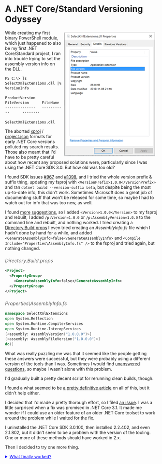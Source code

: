 A .NET Core/Standard Versioning Odyssey
=======================================

<style>
img:first-of-type {float: right; margin: 1ex;}
h6 {font-size: 12pt; margin-bottom: 0; color: #636363;}
summary {color:blue; text-decoration: underline;}
</style>

![SelectXmlExtensions.dll: no version numbers](images/version-missing.png)

While creating my first binary PowerShell module, which just happened to also be my first .NET Core/Standard project,
I ran into trouble trying to set the assembly version info on the DLL.

```text
PS C:\> ls SelectXmlExtensions.dll |% VersionInfo

ProductVersion   FileVersion      FileName
--------------   -----------      --------
                                  SelectXmlExtensions.dll
```

The aborted [xproj][] / [project.json] formats for early .NET Core versions polluted my search results.
Those also meant that I'd have to be pretty careful about how recent any proposed solutions were, particularly
since I was using the .NET Core SDK 3.0. But how old was too old?

I found SDK issues [#967][] and [#1098][], and I tried the whole version prefix & suffix thing, updating
my fsproj with `<VersionPrefix>1.0.0</VersionPrefix>` and ran `dotnet build --version-suffix beta`, but
despite being the most up-to-date info, this didn't work.
Sometimes Microsoft does a great job of documenting stuff that won't be released for some time, so maybe
I had to watch out for info that was too new, as well.

I found [more][] [suggestions][], so I added `<Version>1.0.0</Version>` to my fsproj and rebuilt,
I added `/p:Version=1.0.0` or `/p:AssemblyVersion=1.0.0` to the command line and rebuilt, and nothing worked.
I tried creating a [Directory.Build.props][]
I even tried creating an _AssemblyInfo.fs_ file which I hadn't done by hand for a while, and added
`<GenerateAssemblyInfo>false</GenerateAssemblyInfo>` and `<Compile Include="Properties\AssemblyInfo.fs" />`
to the fsproj and tried again, but nothing changed.

###### Directory.Build.props

```xml
<Project>
  <PropertyGroup>
    <GenerateAssemblyInfo>false</GenerateAssemblyInfo>
  </PropertyGroup>
</Project>
```

###### Properties\AssemblyInfo.fs

```fsharp
namespace SelectXmlExtensions
open System.Reflection
open System.Runtime.CompilerServices
open System.Runtime.InteropServices
[<assembly: AssemblyVersion("1.0.0.0")>]
[<assembly: AssemblyFileVersion("1.0.0.0")>]
do()
```

What was really puzzling me was that it seemed like the people getting these answers were successful,
but they were probably using a different version of the tools than I was.
Sometimes I would find [unanswered questions][unanswered], so maybe I wasn't alone with this problem.

I'd gradually built a pretty decent script for rerunning clean builds, though.

I found a what seemed to be [a pretty definitive article][corever] on all of this, but it didn't help either.

I decided that I'd made a pretty thorough effort, so I filed [an issue][issue].
I was a little surprised when a fix was promised in .NET Core 3.1.
It made me wonder if I could use an older feature of an older .NET Core toolset to work around the problem while I waited for the fix.

I uninstalled the .NET Core SDK 3.0.100, then installed 2.2.402, and even 2.1.802, but it didn't seem to
be a problem with the version of the tooling. One or more of these methods should have worked in 2.x.

Then I decided to try one more thing.

<details>

<summary>What finally worked?</summary>

Well, nothing _yet_. But now I know that I'll have to wait for a fix.

```samp
C:\temp> pushd (mkdir LibCS).FullName
C:\temp\LibCS> dotnet new sln
The template "Solution File" was created successfully.
C:\temp\LibCS> dotnet new classlib
The template "Class library" was created successfully.
Processing post-creation actions...
  Restore completed in 194.91 ms for C:\temp\LibCS\LibCS.csproj.

Restore succeeded.

C:\temp\LibCS> dotnet sln add LibCS.csproj
Project `LibCS.csproj` added to the solution.
Microsoft (R) Build Engine version 16.3.0+0f4c62fea for .NET Core
Copyright (C) Microsoft Corporation. All rights reserved.

  Restore completed in 27.99 ms for C:\temp\LibCS\LibCS.csproj.
  LibCS -> C:\temp\LibCS\bin\Debug\netstandard2.0\LibCS.dll
  LibCS -> C:\temp\LibCS\bin\Debug\netstandard2.0\publish\
C:\temp\LibCS> (ls -r -fi LibCS.dll).VersionInfo

--------------   -----------      --------
1.0.0            1.0.0.0          C:\temp\LibCS\bin\Debug\netstandard2.0\LibCS.dll
1.0.0            1.0.0.0          C:\temp\LibCS\bin\Debug\netstandard2.0\publish\LibCS.dll
1.0.0            1.0.0.0          C:\temp\LibCS\obj\Debug\netstandard2.0\LibCS.dll


C:\temp\LibCS> popd
C:\temp> pushd (mkdir LibFS).FullName
C:\temp\LibFS> dotnet new sln
The template "Solution File" was created successfully.
C:\temp\LibFS> dotnet new classlib -lang 'F#'
The template "Class library" was created successfully.

Processing post-creation actions...
Running 'dotnet restore' on C:\temp\LibFS\LibFS.fsproj...
  Restore completed in 210.12 ms for C:\temp\LibFS\LibFS.fsproj.

Restore succeeded.

C:\temp\LibFS> dotnet sln add LibFS.fsproj
Project `LibFS.fsproj` added to the solution.
C:\temp\LibFS> dotnet publish
Microsoft (R) Build Engine version 16.3.0+0f4c62fea for .NET Core
Copyright (C) Microsoft Corporation. All rights reserved.

  Restore completed in 45.47 ms for C:\temp\LibFS\LibFS.fsproj.
  LibFS -> C:\temp\LibFS\bin\Debug\netstandard2.0\LibFS.dll
  LibFS -> C:\temp\LibFS\bin\Debug\netstandard2.0\publish\
C:\temp\LibFS> (ls -r -fi LibFS.dll).VersionInfo

ProductVersion   FileVersion      FileName
--------------   -----------      --------
                                  C:\temp\LibFS\bin\Debug\netstandard2.0\LibFS.dll
                                  C:\temp\LibFS\bin\Debug\netstandard2.0\publish\LibFS.dll
                                  C:\temp\LibFS\obj\Debug\netstandard2.0\LibFS.dll

```

With this broken for _so long_, on top of the lack of F# support in [Add-Type][] and [xsd.exe],
Microsoft has to earn back a lot of credibility before claiming F# as a first-class language
with full support again.

</details>

[xproj]: https://stackoverflow.com/questions/37409168/whys-are-assemby-attributes-like-assemblyversion-missing-in-xproj ".net - Whys are Assemby Attributes like AssemblyVersion missing in xproj? - Stack Overflow"
[project.json]: https://stackoverflow.com/questions/39163558/do-i-need-assemblyinfo-while-working-with-net-core "Do I need AssemblyInfo while working with .NET Core? - Stack Overflow"
[#967]: https://github.com/dotnet/sdk/issues/967 "AssemblyInfo generation skipped on incremental build even if Version/VersionSuffix changes · Issue #967 · dotnet/sdk"
[#1098]: https://github.com/dotnet/sdk/issues/1098 "Question: How to version dotnet core assemblies · Issue #1098 · dotnet/sdk"
[more]: https://stackoverflow.com/questions/42138418/equivalent-to-assemblyinfo-in-dotnet-core-csproj "visual studio - Equivalent to AssemblyInfo in dotnet core/csproj - Stack Overflow"
[suggestions]: https://stackoverflow.com/questions/43274254/setting-the-version-number-for-net-core-projects-csproj-not-json-projects "continuous integration - Setting the version number for .NET Core projects - CSPROJ - not JSON projects - Stack Overflow"
[Directory.Build.props]: https://docs.microsoft.com/visualstudio/msbuild/customize-your-build "Customize your build - Visual Studio | Microsoft Docs"
[unanswered]: https://stackoverflow.com/questions/56236610/net-core-publish-as-exe-how-to-put-assembly-infos-into-exe "c# - .NET Core publish as exe: How to put assembly infos into exe - Stack Overflow"
[corever]: https://andrewlock.net/version-vs-versionsuffix-vs-packageversion-what-do-they-all-mean/ "Version vs VersionSuffix vs PackageVersion: What do they all mean?"
[issue]: https://github.com/dotnet/cli/issues/12910 "Can't find any way to set version · Issue #12910 · dotnet/cli"
[Add-Type]: https://docs.microsoft.com/powershell/module/microsoft.powershell.utility/add-type "Adds a Microsoft .NET Core class to a PowerShell session."
[xsd.exe]: https://docs.microsoft.com/dotnet/standard/serialization/xml-schema-definition-tool-xsd-exe#xsd-file-options "XML Schema Definition Tool (Xsd.exe) | Microsoft Docs"
